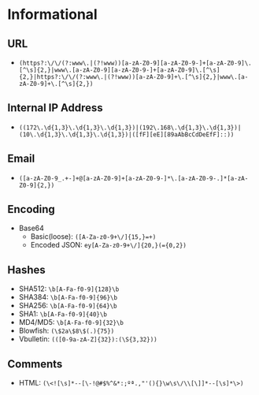 # Informational

## URL
- `(https?:\/\/(?:www\.|(?!www))[a-zA-Z0-9][a-zA-Z0-9-]+[a-zA-Z0-9]\.[^\s]{2,}|www\.[a-zA-Z0-9][a-zA-Z0-9-]+[a-zA-Z0-9]\.[^\s]{2,}|https?:\/\/(?:www\.|(?!www))[a-zA-Z0-9]+\.[^\s]{2,}|www\.[a-zA-Z0-9]+\.[^\s]{2,})`

## Internal IP Address
- `((172\.\d{1,3}\.\d{1,3}\.\d{1,3})|(192\.168\.\d{1,3}\.\d{1,3})|(10\.\d{1,3}\.\d{1,3}\.\d{1,3})|([fF][eE][89aAbBcCdDeEfF]::))`

## Email
- `([a-zA-Z0-9_.+-]+@[a-zA-Z0-9]+[a-zA-Z0-9-]*\.[a-zA-Z0-9-.]*[a-zA-Z0-9]{2,})`

## Encoding
- Base64
  - Basic(loose): `([A-Za-z0-9+\/]{15,}=+)`
  - Encoded JSON: `ey[A-Za-z0-9+\/]{20,}(={0,2})`

## Hashes
- SHA512: `\b[A-Fa-f0-9]{128}\b`
- SHA384: `\b[A-Fa-f0-9]{96}\b`
- SHA256: `\b[A-Fa-f0-9]{64}\b`
- SHA1: `\b[A-Fa-f0-9]{40}\b`
- MD4/MD5: `\b[A-Fa-f0-9]{32}\b`
- Blowfish: `(\$2a\$8\$(.){75})`
- Vbulletin: `(([0-9a-zA-Z]{32}):(\S{3,32}))`

## Comments
- HTML: `(\<![\s]*--[\-!@#$%^&*:;ºª.,"'(){}\w\s\/\\[\]]*--[\s]*\>)`
